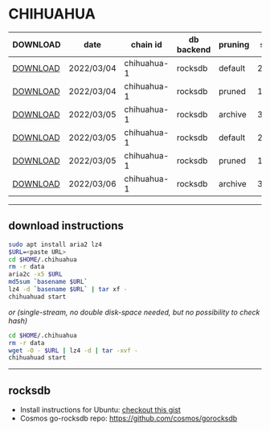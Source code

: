# CHIHUAHUA
 
| DOWNLOAD  | date | chain id | db backend | pruning | size | file name | hash |
| --------- | ---- | -------- | ---------- | ------- | ---- | --------- | ---- |
| [DOWNLOAD](https://quicksync.ccvalidators.com/SNAPSHOTS/chihuahua-1_20220304_default.tar.lz4) | 2022/03/04 | chihuahua-1 | rocksdb | default | 277G | chihuahua-1_20220304_default.tar.lz4 | b80d0b889f47c3008235378102c208f1 |
| [DOWNLOAD](https://quicksync.ccvalidators.com/SNAPSHOTS/chihuahua-1_20220304_pruned.tar.lz4) | 2022/03/04 | chihuahua-1 | rocksdb | pruned | 100G | chihuahua-1_20220304_pruned.tar.lz4 | 415754824ba7ab7a32ae62648f96873d |
| [DOWNLOAD](https://quicksync.ccvalidators.com/SNAPSHOTS/chihuahua-1_20220305_archive.tar.lz4) | 2022/03/05 | chihuahua-1 | rocksdb | archive | 351G | chihuahua-1_20220305_archive.tar.lz4 | 8b4ee053ddd1c4fb8b2b420d597038ef |
| [DOWNLOAD](https://quicksync.ccvalidators.com/SNAPSHOTS/chihuahua-1_20220305_default.tar.lz4) | 2022/03/05 | chihuahua-1 | rocksdb | default | 283G | chihuahua-1_20220305_default.tar.lz4 | aca8b19930f28810de0b66fc1f80d3ce |
| [DOWNLOAD](https://quicksync.ccvalidators.com/SNAPSHOTS/chihuahua-1_20220305_pruned.tar.lz4) | 2022/03/05 | chihuahua-1 | rocksdb | pruned | 102G | chihuahua-1_20220305_pruned.tar.lz4 | 42b5b161fc2d1984f0ee840839ac557d |
| [DOWNLOAD](https://quicksync.ccvalidators.com/SNAPSHOTS/chihuahua-1_20220306_archive.tar.lz4) | 2022/03/06 | chihuahua-1 | rocksdb | archive | 357G | chihuahua-1_20220306_archive.tar.lz4 | 37acc970f31068b816d7429381f0fe6b |
 
---
## download instructions
 
```sh
sudo apt install aria2 lz4
$URL=<paste URL>
cd $HOME/.chihuahua
rm -r data
aria2c -x5 $URL
md5sum `basename $URL`
lz4 -d `basename $URL` | tar xf -
chihuahuad start
```
*or (single-stream, no double disk-space needed, but no possibility to check hash)*
```sh
cd $HOME/.chihuahua
rm -r data
wget -O - $URL | lz4 -d | tar -xvf -
chihuahuad start
```
 
---
## rocksdb
 
- Install instructions for Ubuntu: [checkout this gist](https://gist.github.com/clemensgg/907de16baa203946633ddca462cbf597)
- Cosmos go-rocksdb repo: https://github.com/cosmos/gorocksdb
